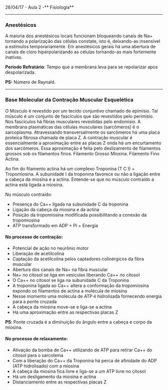 26/04/17 - Aula 2 -** Fisiologia**

---

### Anestésicos

A maioria dos anestésicos locais funcionam bloqueando canais de Na+ tornando a polarização das células constate, isto é, deixando-as insensível a estímulos temporariamente. Em anestésicos gerais há uma abertura de canais de cloro hiperpolarizando as células tornando-as mais fortemente inativas.

**Período Refratário**: Tempo que a membrana leva para se repolarizar apos despolarizada.

**PS:** Número de Raynald.

---

### Base Molecular da Contração Muscular Esquelética

O Músculo é revestido por um tecido conjuntivo chamado de epimísio. Tal músculo é um conjunto de fascículos que são revestidos pelo perimísio. Nos fascículos há fibras musculares revestidas pelo endomísio. A membrana plasmáticas das células musculares \(sarcômeros\) é o sarcoplasma. Atravessando transversalmente os sarcômeros há uma placa proteica fibrosa chamada de placa Z. A contração muscular é essencialmente a aproximação entre as placas Z onda há um encurtamento dos sarcômeros. Essa aproximação é feita pelo deslizamento de filamentos grossos sob os filamentos finos. Filamento Grosso Miosina. Filamento Fino Actina.

Ao fim do filamento actina há um complexo Troponina \(T C I\) + Tropomiosina. A subunidade I da troponina favorece ou não a ligação entre a cabeça da miosina e a actina. Entende-se que no músculo contraído a actina está ligada a miosina.

No músculo contraído:

* Presença do Ca++ ligada na subunidade C da troponina
* Ligação da cabeça da miosina e da actina
* Posição da tropomiosina modificada possibilitando a conexão da tropomiosina
* ATP transformado em ADP + Pi + Energia

#### **No processo de contração**:

* Potencial de ação no neurônio motor
* Liberação de acetilcolina
* Captação da acetilcolina pelos captadores colinérgicos da fibra muscular
* Abertura dos canais de Na+ na fibra muscular
* Na+ no citosol se liga em vesículas liberando Ca++ no citosol
* O Ca++ no citosol se liga na subunidade C da Troponina
* A troponina ligada ao Ca++ altera a conformação     da tropomiosina expondo os filamentos de actina a molécula de miosina
* Nesse momento uma molécula de ATP é hidrolisada fornecendo energia para a ponte cruzada
* A cabeça da miosina move-se e liga-se a actina
* Há uma aproximação entre as respectivas placas Z 

**PS**: Ponte cruzada é a diminuição do ângulo entre a cabeça e corpo da miosina.

#### **No processo de relaxamento:**

* Ativação da bomba de Ca++ utilizando de ATP para retirar Ca++ do citosol para o sarcolema
* Com a liberação do Ca++ da Troponina há perca de afinidade do ADP \(ATP hidrolisado\) com a miosina
* A cabeça da miosina fica livre e liga-se a um ATP livre no citosol
* Há um desligamento da miosina e actina
* Distanciamento entre as respectivas placas Z



